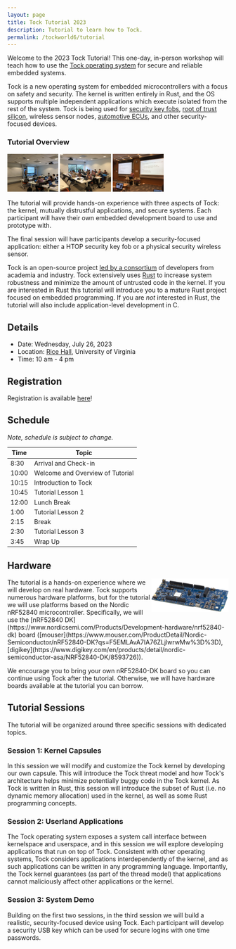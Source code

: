 ```yaml
---
layout: page
title: Tock Tutorial 2023
description: Tutorial to learn how to Tock.
permalink: /tockworld6/tutorial
---
```


Welcome to the 2023 Tock Tutorial! This one-day, in-person workshop will teach
how to use the [Tock operating system](https://www.tockos.org/) for secure and
reliable embedded systems.

Tock is a new operating system for embedded microcontrollers with a focus on
safety and security. The kernel is written entirely in Rust, and the OS supports
multiple independent applications which execute isolated from the rest of the
system. Tock is being used for [security key
fobs](https://www.tockos.org/blog/2020/hello-opensk/), [root of trust
silicon](https://github.com/google/tock-on-titan), wireless sensor nodes,
[automotive ECUs](https://oxidos.io/), and other security-focused devices.

### Tutorial Overview

<img src="/assets/img/tock_tutorial_sensys17_01.jpg" width="23%">
<img src="/assets/img/tock_tutorial_sensys17_02.jpg" width="23%">
<img src="/assets/img/tock_tutorial_sosp17.jpg" width="23%">

The tutorial will provide hands-on experience with three aspects of Tock: the
kernel, mutually distrustful applications, and secure systems. Each participant
will have their own embedded development board to use and prototype with.

The final session will have participants develop a security-focused application:
either a HTOP security key fob or a physical security wireless sensor.

Tock is an open-source project [led by a
consortium](https://github.com/tock/tock/tree/master/doc/wg/core) of developers
from academia and industry. Tock extensively uses
[Rust](https://www.rust-lang.org/) to increase system robustness and minimize
the amount of untrusted code in the kernel. If you are interested in Rust this
tutorial will introduce you to a mature Rust project focused on embedded
programming. If you are _not_ interested in Rust, the tutorial will also include
application-level development in C.

## Details

- Date: Wednesday, July 26, 2023
- Location: [Rice Hall](https://goo.gl/maps/uVcsA4eVU11HmwXA7), University of Virginia
- Time: 10 am - 4 pm

## Registration

Registration is available [here](https://www.eventbrite.com/e/tock-tutorial-2023-tickets-641499280617)!

## Schedule

_Note, schedule is subject to change._

|  Time |  Topic                                               |
| ----- |------------------------------------------------------|
|  8:30 |  Arrival and Check-in                                |
| 10:00 |  Welcome and Overview of Tutorial                    |
| 10:15 |  Introduction to Tock                                |
| 10:45 |  Tutorial Lesson 1                                   |
| 12:00 |  Lunch Break                                         |
|  1:00 |  Tutorial Lesson 2                                   |
|  2:15 |  Break                                               |
|  2:30 |  Tutorial Lesson 3                                   |
|  3:45 |  Wrap Up                                             |

## Hardware

<img src="/assets/img/nRF52840-DK.webp" width="35%" style="float:right;">
The tutorial is a hands-on experience where we will develop on real hardware.
Tock supports numerous hardware platforms, but for the tutorial we will use
platforms based on the Nordic nRF52840 microcontroller. Specifically, we will
use the [nRF52840
DK](https://www.nordicsemi.com/Products/Development-hardware/nrf52840-dk) board
([mouser](https://www.mouser.com/ProductDetail/Nordic-Semiconductor/nRF52840-DK?qs=F5EMLAvA7IA76ZLjlwrwMw%3D%3D),
[digikey](https://www.digikey.com/en/products/detail/nordic-semiconductor-asa/NRF52840-DK/8593726)).

We encourage you to bring your own nRF52840-DK board so you can continue using
Tock after the tutorial. Otherwise, we will have hardware boards available at
the tutorial you can borrow.

## Tutorial Sessions

The tutorial will be organized around three specific sessions with dedicated
topics.

### Session 1: Kernel Capsules

In this session we will modify and customize the Tock kernel by developing our
own capsule. This will introduce the Tock threat model and how Tock's
architecture helps minimize potentially buggy code in the Tock kernel. As Tock
is written in Rust, this session will introduce the subset of Rust (i.e. no
dynamic memory allocation) used in the kernel, as well as some Rust programming
concepts.

### Session 2: Userland Applications

The Tock operating system exposes a system call interface between kernelspace
and userspace, and in this session we will explore developing applications that
run on top of Tock. Consistent with other operating systems, Tock considers
applications interdependently of the kernel, and as such applications can be
written in any programming language. Importantly, the Tock kernel guarantees (as
part of the thread model) that applications cannot maliciously affect other
applications or the kernel.

### Session 3: System Demo

Building on the first two sessions, in the third session we will build a
realistic, security-focused device using Tock. Each participant will develop a
security USB key which can be used for secure logins with one time passwords.
